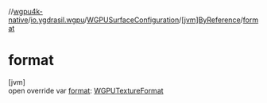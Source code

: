 //[wgpu4k-native](../../../../index.md)/[io.ygdrasil.wgpu](../../index.md)/[WGPUSurfaceConfiguration](../index.md)/[[jvm]ByReference](index.md)/[format](format.md)

# format

[jvm]\
open override var [format](format.md): [WGPUTextureFormat](../../-w-g-p-u-texture-format/index.md)